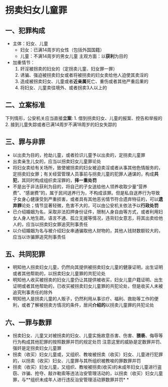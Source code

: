 # 拐卖妇女儿童罪
## 一、犯罪构成
- 主体：妇女、儿童
	- 妇女：已满14周岁的女性（包括外国国籍）
	- 儿童：不满14周岁的男女儿童
	主观方面：以**获利**为目的
- 加重情节：
	1. 奸淫被拐卖的妇女的（定拐卖儿童、妇女罪一罪）
	2. 诱骗、强迫被拐卖妇女或者将被拐卖的妇女卖给他人迫使其卖淫的
	3. 造成被拐卖妇女、儿童或者**近亲属**死亡、重伤或者其他严重后果的
	4. 将妇女、儿童卖往境外、或者拐卖3人以上的
## 二、立案标准
下列情形，公安机关应当直接**立案**:
	1. 借到拐卖妇女、儿童的报案、控告和举报的
	2. 接到儿童失踪或者已满14周岁不满18周岁的妇女失踪的
## 三、罪与非罪
- 以出卖为目的，抢劫儿童，或者捡识儿童予以出卖的，定拐卖儿童罪
- 出卖亲生儿女的，应当以拐卖妇女儿童罪论处
- 将妇女卖给有关场所，致使被拐卖的妇女被迫卖淫或者从事其他色情服务的，定拐卖妇女罪；有关经营管理人员事前与拐卖儿童的犯罪人通谋的，构成**共犯**，其同时构成组织卖淫罪的，**择一重处罚**
- 不是出于非法获利为目的，将自己的子女送给他人领养收取少量“营养费”、“感谢费”的，属于民间送养行为，不构成该罪。但是私自送养行为导致子女身心健康受到严重损害，或者具有其他恶劣情节符合遗弃特征的，可以**遗弃罪**论处；情节显著轻微，危害不大的，可以由公安机关依法予以**行政处罚**
- 已介绍婚姻为名，采取非法扣押身份证件，限制人身自由等方式，或者利用妇女人身人地生疏，语言不通、孤立无援等情况，违背妇女意志，将其出卖给他人的，应当以拐卖妇女罪追究刑事责任
- 以介绍婚姻为名与被介绍妇女串通骗取他人财物的，其他人钱财数额较大的，应当以诈骗罪追究刑事责任
## 五、共同犯罪
- 明知他人拐卖妇女儿童，仍然向其提供被拐卖妇女儿童的健康证明，出生证明或者其他帮助的，以拐卖妇女儿童罪的共犯论处
- 明知他人收买被拐卖的妇女儿童仍让其提供被收买，妇女儿童户籍证明、出生证明或者其他帮助的，已收买被拐卖妇女儿童罪的共犯论处，但是收买人未被追究刑事责任的除外
- 明知他人是拐卖儿童的人贩子，仍然利用从事诊疗、福利、救助等工作的便利，或者了解被拐卖方情况的条件，居间**介绍的**以拐卖儿童罪的共犯论处
## 六、一罪与数罪
- 拐卖妇女、儿童又对被拐卖的妇女、儿童实施故意杀害、伤害、**猥亵**、侮辱等行为构成其他犯罪的按照数罪并罚的规定处罚
	注意这里的威胁是定数罪并罚、强奸是定拐卖妇女儿童罪
- 拐卖（收买）妇女儿童或，又组织、教唆被拐卖（收买）妇女、儿童进行犯罪的，以拐卖（收买）妇女、儿童罪与其所组织被教唆的罪数罪并罚
- 拐卖（收买）妇女儿童，又组织、教唆被拐卖(收买)的未成年妇女儿童进行盗窃、诈骗、抢夺、敲诈勒索等违法治安管理活动的，以拐卖（收买）妇女儿童罪，与**组织未成年人进行违反治安管理活动罪数罪并罚* *